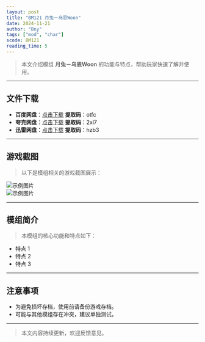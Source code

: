 ```yaml
---
layout: post
title: "BM121 月兔－乌恩Woon"
date: 2024-11-21
author: "Bny"
tags: ["mod", "char"]
scode: BM121
reading_time: 5
---
```


> 本文介绍模组 **月兔－乌恩Woon** 的功能与特点，帮助玩家快速了解并使用。

---





## 文件下载
- **百度网盘**：[点击下载](https://pan.baidu.com/s/1OWaIB26_C5kcKFYsR3PdAw?pwd=otfc)  **提取码**：otfc  
- **夸克网盘**：[点击下载](https://pan.quark.cn/s/f0c7f8e7d872?pwd=2xl7)  **提取码**：2xl7  
- **迅雷网盘**：[点击下载](https://pan.xunlei.com/s/VOCCbeeQElJknJcJbgLU3ExcA1?pwd=hzb3)  **提取码**：hzb3  

---

## 游戏截图
> 以下是模组相关的游戏截图展示：

![示例图片](https://example.com/screenshot1.jpg)  
![示例图片](https://example.com/screenshot2.jpg)

---

## 模组简介
> 本模组的核心功能和特点如下：
- 特点 1
- 特点 2
- 特点 3

---

## 注意事项
- 为避免损坏存档，使用前请备份游戏存档。
- 可能与其他模组存在冲突，建议单独测试。

---

> 本文内容持续更新，欢迎反馈意见。
